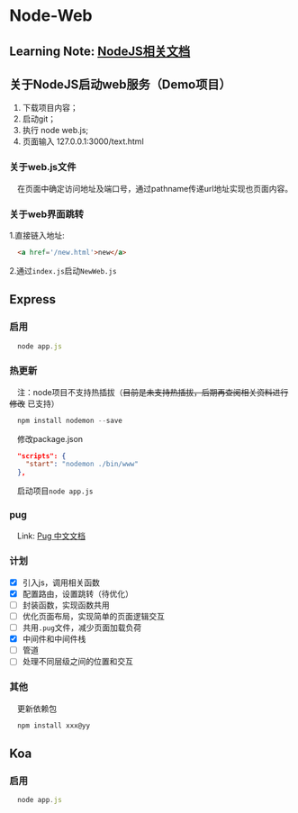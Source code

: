 # Node-Web

## Learning Note: [NodeJS相关文档](https://www.douban.com/group/topic/35067110/)

## 关于NodeJS启动web服务（Demo项目）

1. 下载项目内容；
2. 启动git；
3. 执行 node web.js;
4. 页面输入 127.0.0.1:3000/text.html

### 关于web.js文件
&emsp;在页面中确定访问地址及端口号，通过pathname传递url地址实现也页面内容。

### 关于web界面跳转
1.直接链入地址:
``` html
  <a href='/new.html'>new</a>
```
2.通过`index.js`启动`NewWeb.js`

## Express

### 启用

``` javascript
  node app.js
```

### 热更新

&emsp;注：node项目不支持热插拔（~~目前是未支持热插拔，后期再查阅相关资料进行修改~~ 已支持）
``` javascript
  npm install nodemon --save
```
&emsp;修改package.json
``` json
  "scripts": {
    "start": "nodemon ./bin/www"
  },
```
&emsp;启动项目`node app.js`

### pug

&emsp;Link: [Pug 中文文档](https://pug.bootcss.com/api/getting-started.html)

### 计划

- [x] 引入js，调用相关函数
- [x] 配置路由，设置跳转（待优化）
- [ ] 封装函数，实现函数共用
- [ ] 优化页面布局，实现简单的页面逻辑交互
- [ ] 共用`.pug`文件，减少页面加载负荷
- [x] 中间件和中间件栈
- [ ] 管道
- [ ] 处理不同层级之间的位置和交互

### 其他
&emsp;更新依赖包
``` javascript
  npm install xxx@yy
```

## Koa

### 启用

``` javascript
  node app.js
```